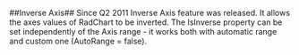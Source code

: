 ##Inverse Axis##
Since Q2 2011 Inverse Axis feature was released. It allows the axes values of RadChart to be inverted. The IsInverse property can be set independently of the Axis range - it works both with automatic range and custom one (AutoRange = false).